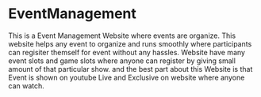 # EventManagement
This is a Event Management Website where events are organize.
This website helps any event to organize and runs smoothly where participants can regisiter themself for event without any hassles.
Website have many event slots and game slots where anyone can register by giving small amount of that particular show.
and the best part about this Website is that Event is shown on youtube Live and Exclusive on website where anyone can watch.
